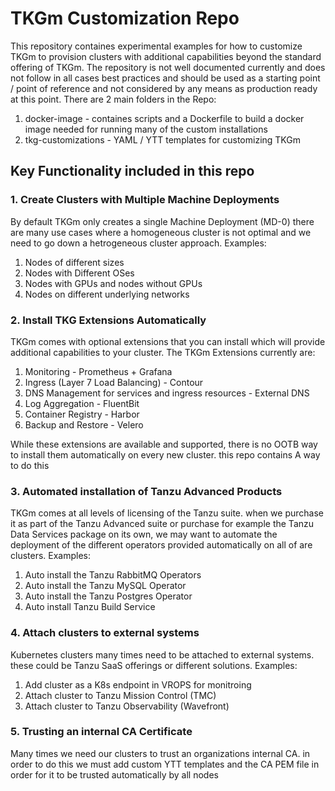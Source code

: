 # TKGm Customization Repo
This repository containes experimental examples for how to customize TKGm to provision clusters with additional capabilities beyond the standard offering of TKGm.
The repository is not well documented currently and does not follow in all cases best practices and should be used as a starting point / point of reference and not considered by any means as production ready at this point. 
There are 2 main folders in the Repo:
1. docker-image - containes scripts and a Dockerfile to build a docker image needed for running many of the custom installations
2. tkg-customizations - YAML / YTT templates for customizing TKGm

## Key Functionality included in this repo
### 1. Create Clusters with Multiple Machine Deployments
By default TKGm only creates a single Machine Deployment (MD-0) 
there are many use cases where a homogeneous cluster is not optimal and we need to go down a hetrogeneous cluster approach. 
Examples: 
1. Nodes of different sizes
2. Nodes with Different OSes
3. Nodes with GPUs and nodes without GPUs
4. Nodes on different underlying networks

### 2. Install TKG Extensions Automatically
TKGm comes with optional extensions that you can install which will provide additional capabilities to your cluster.
The TKGm Extensions currently are:
1. Monitoring - Prometheus + Grafana
2. Ingress (Layer 7 Load Balancing) - Contour
3. DNS Management for services and ingress resources - External DNS
4. Log Aggregation - FluentBit
5. Container Registry - Harbor
6. Backup and Restore - Velero

While these extensions are available and supported, there is no OOTB way to install them automatically on every new cluster. this repo contains A way to do this

### 3. Automated installation of Tanzu Advanced Products
TKGm comes at all levels of licensing of the Tanzu suite. when we purchase it as part of the Tanzu Advanced suite or purchase for example the Tanzu Data Services package on its own, we may want to automate the deployment of the different operators provided automatically on all of are clusters.
Examples:
1. Auto install the Tanzu RabbitMQ Operators
2. Auto install the Tanzu MySQL Operator
3. Auto install the Tanzu Postgres Operator
4. Auto install Tanzu Build Service

### 4. Attach clusters to external systems
Kubernetes clusters many times need to be attached to external systems. these could be Tanzu SaaS offerings or different solutions.
Examples:
1. Add cluster as a K8s endpoint in VROPS for monitroing
2. Attach cluster to Tanzu Mission Control (TMC)
3. Attach cluster to Tanzu Observability (Wavefront)

### 5. Trusting an internal CA Certificate
Many times we need our clusters to trust an organizations internal CA. in order to do this we must add custom YTT templates and the CA PEM file in order for it to be trusted automatically by all nodes

